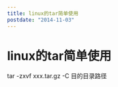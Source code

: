 ```yaml
---
title: linux的tar简单使用
postdate: "2014-11-03"
---
```


# linux的tar简单使用

tar -zxvf xxx.tar.gz -C 目的目录路径